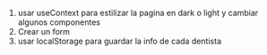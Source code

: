 1. usar useContext para estilizar la pagina en dark o light y cambiar algunos componentes
2. Crear un form
3. usar localStorage para guardar la info de cada dentista